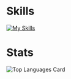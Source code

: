 # Skills 
[![My Skills](https://skillicons.dev/icons?i=html,tailwind,processing,js,ts,vue,vuetify,react,redux,py,fastapi,mysql,docker,firebase,vercel&theme=dark)](https://skillicons.dev)
# Stats
![Top Languages Card](https://github-readme-stats.vercel.app/api/top-langs/?username=yuichiroooo&layout=compact&theme=prussian)
